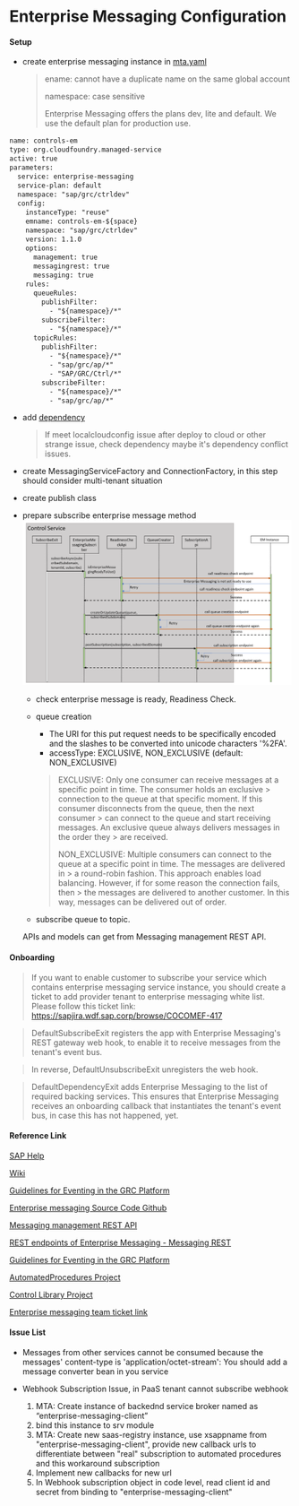 # Enterprise Messaging Configuration

#### Setup
  * create enterprise messaging instance in [mta.yaml](https://github.com/pp0001/Documents/blob/master/EM%20service%20instance.png)
  
  	> ename: cannot have a duplicate name on the same global account
	>
	> namespace: case sensitive
	>
	> Enterprise Messaging offers the plans dev, lite and default. We use the default plan for production use.
	
  ```
  name: controls-em
  type: org.cloudfoundry.managed-service
  active: true
  parameters:
    service: enterprise-messaging
    service-plan: default
    namespace: "sap/grc/ctrldev"
    config:
      instanceType: "reuse"
      emname: controls-em-${space}
      namespace: "sap/grc/ctrldev"
      version: 1.1.0
      options:
        management: true
        messagingrest: true
        messaging: true
      rules:
        queueRules:
          publishFilter:
            - "${namespace}/*"
          subscribeFilter:
            - "${namespace}/*"
        topicRules:
          publishFilter:
            - "${namespace}/*"
            - "sap/grc/ap/*"
            - "SAP/GRC/Ctrl/*"
          subscribeFilter:
            - "${namespace}/*"
            - "sap/grc/ap/*"
  ```
  * add [dependency](https://github.com/pp0001/Documents/blob/master/EM%20dependency.png)
  
  	> If meet localcloudconfig issue after deploy to cloud or other strange issue, check dependency maybe it's dependency conflict issues.
  * create MessagingServiceFactory and ConnectionFactory, in this step should consider multi-tenant situation
  * create publish class 
  * prepare subscribe enterprise message method
  ![em process](https://github.com/pp0001/Documents/blob/master/EM%20process.png)
    * check enterprise message is ready, Readiness Check.
    * queue creation
    	* The URI for this put request needs to be specifically encoded and the slashes to be converted into unicode characters '%2FA'.
        * accessType: EXCLUSIVE, NON_EXCLUSIVE (default: NON_EXCLUSIVE)	

		> EXCLUSIVE: Only one consumer can receive messages at a specific point in time. The consumer holds an exclusive 			> connection to the queue at that specific moment. If this consumer disconnects from the queue, then the next consumer 			> can connect to the queue and start receiving messages. An exclusive queue always delivers messages in the order they 			> are received.
		> 
		> NON_EXCLUSIVE: Multiple consumers can connect to the queue at a specific point in time. The messages are delivered in 		> a round-robin fashion. This approach enables load balancing. However, if for some reason the connection fails, then 			> the messages are delivered to another customer. In this way, messages can be delivered out of order.
	
    * subscribe queue to topic.
        
    APIs and models can get from Messaging management REST API.
  
#### Onboarding
> If you want to enable customer to subscribe your service which contains enterprise messaging service instance, you should create a ticket to add provider tenant to enterprise messaging white list. 
Please follow this ticket link: https://sapjira.wdf.sap.corp/browse/COCOMEF-417

>	DefaultSubscribeExit registers the app with Enterprise Messaging's REST gateway web hook, to enable it to receive messages from the tenant's event bus.

> In reverse, DefaultUnsubscribeExit unregisters the web hook.

> DefaultDependencyExit adds Enterprise Messaging to the list of required backing services. This ensures that Enterprise Messaging receives an onboarding callback that instantiates the tenant's event bus, in case this has not happened, yet.

#### Reference Link
[SAP Help]( https://help.sap.com/viewer/product/SAP_ENTERPRISE_MESSAGING/Cloud/en-US?task=discover_task)

[Wiki](https://wiki.wdf.sap.corp/wiki/display/MDM/SCP+Platform+-+Enterprise+messaging+service)

[Guidelines for Eventing in the GRC Platform](https://wiki.wdf.sap.corp/wiki/display/GRCPLAT/Guidelines+for+Eventing+in+the+GRC+Platform)

[Enterprise messaging Source Code Github](https://github.wdf.sap.corp/enterprise-messaging/xbem-sb/tree/master/sb-app)

[Messaging management REST API](https://help.sap.com/doc/75c9efd00fc14183abc4c613490c53f4/Cloud/en-US/rest-management-messaging.html#_overview)

[REST endpoints of Enterprise Messaging - Messaging REST](https://help.sap.com/doc/3dfdf81b17b744ea921ce7ad464d1bd7/Cloud/en-US/messagingrest-api-spec.html)

[Guidelines for Eventing in the GRC Platform](https://wiki.wdf.sap.corp/wiki/pages/viewpage.action?spaceKey=GRCPLAT&title=Guidelines+for+Eventing+in+the+GRC+Platform)

[AutomatedProcedures Project](https://github.wdf.sap.corp/GRC-CH/AutomatedProcedures)

[Control Library Project](https://github.wdf.sap.corp/grchcpcf/control-library)

[Enterprise messaging team ticket link](https://sapjira.wdf.sap.corp/projects/COCOMEF/issues/COCOMEF-496?filter=allopenissues)

#### Issue List
  * Messages from other services cannot be consumed because the messages' content-type is 'application/octet-stream': You should add a message converter bean in you service
  
  * Webhook Subscription Issue, in PaaS tenant cannot subscribe webhook
    1. MTA: Create instance of backednd service broker named as “enterprise-messaging-client”
    2. bind this instance to srv module
    3. MTA: Create new saas-registry instance, use xsappname from "enterprise-messaging-client", provide new callback urls to differentiate between "real" subscription to automated procedures and this workaround subscription
    4. Implement new callbacks for new url
    5. In Webhook subscription object in code level, read client id and secret from binding to "enterprise-messaging-client"
    
